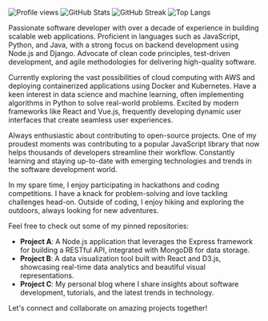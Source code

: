 ![Profile views](https://komarev.com/ghpvc/?username=nikolaustara1981)
![GitHub Stats](https://github-readme-stats.vercel.app/api?username=nikolaustara1981&show_icons=true&theme=radical)
![GitHub Streak](https://github-readme-streak-stats.herokuapp.com/?user=nikolaustara1981&theme=radical)
![Top Langs](https://github-readme-stats.vercel.app/api/top-langs/?username=nikolaustara1981&layout=compact&theme=radical)

Passionate software developer with over a decade of experience in building scalable web applications. Proficient in languages such as JavaScript, Python, and Java, with a strong focus on backend development using Node.js and Django. Advocate of clean code principles, test-driven development, and agile methodologies for delivering high-quality software.

Currently exploring the vast possibilities of cloud computing with AWS and deploying containerized applications using Docker and Kubernetes. Have a keen interest in data science and machine learning, often implementing algorithms in Python to solve real-world problems. Excited by modern frameworks like React and Vue.js, frequently developing dynamic user interfaces that create seamless user experiences.

Always enthusiastic about contributing to open-source projects. One of my proudest moments was contributing to a popular JavaScript library that now helps thousands of developers streamline their workflow. Constantly learning and staying up-to-date with emerging technologies and trends in the software development world.

In my spare time, I enjoy participating in hackathons and coding competitions. I have a knack for problem-solving and love tackling challenges head-on. Outside of coding, I enjoy hiking and exploring the outdoors, always looking for new adventures.

Feel free to check out some of my pinned repositories:

- **Project A**: A Node.js application that leverages the Express framework for building a RESTful API, integrated with MongoDB for data storage.
- **Project B**: A data visualization tool built with React and D3.js, showcasing real-time data analytics and beautiful visual representations.
- **Project C**: My personal blog where I share insights about software development, tutorials, and the latest trends in technology.

Let's connect and collaborate on amazing projects together!
